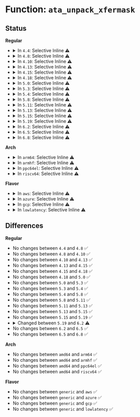 # Function: <code>ata_unpack_xfermask</code>

## Status
<b>Regular</b>
<ul>
<li>
<details>
<summary>In <code>4.4</code>: Selective Inline ⚠️</summary>

```c
void ata_unpack_xfermask(long unsigned int xfer_mask, long unsigned int *pio_mask, long unsigned int *mwdma_mask, long unsigned int *udma_mask);
```

**Collision:** Unique Global

**Inline:** Selective

**Transformation:** False

**Instances:**

```
In drivers/ata/libata-core.c (ffffffff815c7140)
Location: drivers/ata/libata-core.c:888
Inline: True
Inline callers:
  - drivers/ata/libata-core.c:ata_down_xfermask_limit
  - drivers/ata/libata-core.c:ata_down_xfermask_limit
  - drivers/ata/libata-core.c:ata_do_set_mode
  - drivers/ata/libata-core.c:ata_do_set_mode
Direct callers:
  - drivers/ata/libata-acpi.c:ata_acpi_cbl_80wire
```
**Symbols:**

```
ffffffff815c7140-ffffffff815c717f: ata_unpack_xfermask (STB_GLOBAL)
```
</details>
</li>
<li>
<details>
<summary>In <code>4.8</code>: Selective Inline ⚠️</summary>

```c
void ata_unpack_xfermask(long unsigned int xfer_mask, long unsigned int *pio_mask, long unsigned int *mwdma_mask, long unsigned int *udma_mask);
```

**Collision:** Unique Global

**Inline:** Selective

**Transformation:** False

**Instances:**

```
In drivers/ata/libata-core.c (ffffffff81626d64)
Location: drivers/ata/libata-core.c:891
Inline: True
Inline callers:
  - drivers/ata/libata-core.c:ata_do_set_mode
  - drivers/ata/libata-core.c:ata_do_set_mode
  - drivers/ata/libata-core.c:ata_down_xfermask_limit
  - drivers/ata/libata-core.c:ata_down_xfermask_limit
Direct callers:
  - drivers/ata/libata-acpi.c:ata_acpi_cbl_80wire
```
**Symbols:**

```
ffffffff8161f980-ffffffff8161f9bd: ata_unpack_xfermask (STB_GLOBAL)
```
</details>
</li>
<li>
<details>
<summary>In <code>4.10</code>: Selective Inline ⚠️</summary>

```c
void ata_unpack_xfermask(long unsigned int xfer_mask, long unsigned int *pio_mask, long unsigned int *mwdma_mask, long unsigned int *udma_mask);
```

**Collision:** Unique Global

**Inline:** Selective

**Transformation:** False

**Instances:**

```
In drivers/ata/libata-core.c (ffffffff816579ce)
Location: drivers/ata/libata-core.c:898
Inline: True
Inline callers:
  - drivers/ata/libata-core.c:ata_do_set_mode
  - drivers/ata/libata-core.c:ata_do_set_mode
  - drivers/ata/libata-core.c:ata_down_xfermask_limit
  - drivers/ata/libata-core.c:ata_down_xfermask_limit
Direct callers:
  - drivers/ata/libata-acpi.c:ata_acpi_cbl_80wire
```
**Symbols:**

```
ffffffff816504f0-ffffffff8165052d: ata_unpack_xfermask (STB_GLOBAL)
```
</details>
</li>
<li>
<details>
<summary>In <code>4.13</code>: Selective Inline ⚠️</summary>

```c
void ata_unpack_xfermask(long unsigned int xfer_mask, long unsigned int *pio_mask, long unsigned int *mwdma_mask, long unsigned int *udma_mask);
```

**Collision:** Unique Global

**Inline:** Selective

**Transformation:** False

**Instances:**

```
In drivers/ata/libata-core.c (ffffffff8166c1d5)
Location: drivers/ata/libata-core.c:898
Inline: True
Inline callers:
  - drivers/ata/libata-core.c:ata_do_set_mode
  - drivers/ata/libata-core.c:ata_do_set_mode
  - drivers/ata/libata-core.c:ata_down_xfermask_limit
  - drivers/ata/libata-core.c:ata_down_xfermask_limit
Direct callers:
  - drivers/ata/libata-acpi.c:ata_acpi_cbl_80wire
```
**Symbols:**

```
ffffffff81664d00-ffffffff81664d3d: ata_unpack_xfermask (STB_GLOBAL)
```
</details>
</li>
<li>
<details>
<summary>In <code>4.15</code>: Selective Inline ⚠️</summary>

```c
void ata_unpack_xfermask(long unsigned int xfer_mask, long unsigned int *pio_mask, long unsigned int *mwdma_mask, long unsigned int *udma_mask);
```

**Collision:** Unique Global

**Inline:** Selective

**Transformation:** False

**Instances:**

```
In drivers/ata/libata-core.c (ffffffff816d5828)
Location: drivers/ata/libata-core.c:898
Inline: True
Inline callers:
  - drivers/ata/libata-core.c:ata_do_set_mode
  - drivers/ata/libata-core.c:ata_do_set_mode
  - drivers/ata/libata-core.c:ata_down_xfermask_limit
  - drivers/ata/libata-core.c:ata_down_xfermask_limit
Direct callers:
  - drivers/ata/libata-acpi.c:ata_acpi_cbl_80wire
```
**Symbols:**

```
ffffffff816ce350-ffffffff816ce38d: ata_unpack_xfermask (STB_GLOBAL)
```
</details>
</li>
<li>
<details>
<summary>In <code>4.18</code>: Selective Inline ⚠️</summary>

```c
void ata_unpack_xfermask(long unsigned int xfer_mask, long unsigned int *pio_mask, long unsigned int *mwdma_mask, long unsigned int *udma_mask);
```

**Collision:** Unique Global

**Inline:** Selective

**Transformation:** False

**Instances:**

```
In drivers/ata/libata-core.c (ffffffff817115ac)
Location: drivers/ata/libata-core.c:898
Inline: True
Inline callers:
  - drivers/ata/libata-core.c:ata_do_set_mode
  - drivers/ata/libata-core.c:ata_do_set_mode
  - drivers/ata/libata-core.c:ata_down_xfermask_limit
  - drivers/ata/libata-core.c:ata_down_xfermask_limit
Direct callers:
  - drivers/ata/libata-acpi.c:ata_acpi_cbl_80wire
```
**Symbols:**

```
ffffffff8170ad90-ffffffff8170adcd: ata_unpack_xfermask (STB_GLOBAL)
```
</details>
</li>
<li>
<details>
<summary>In <code>5.0</code>: Selective Inline ⚠️</summary>

```c
void ata_unpack_xfermask(long unsigned int xfer_mask, long unsigned int *pio_mask, long unsigned int *mwdma_mask, long unsigned int *udma_mask);
```

**Collision:** Unique Global

**Inline:** Selective

**Transformation:** False

**Instances:**

```
In drivers/ata/libata-core.c (ffffffff81733a5f)
Location: drivers/ata/libata-core.c:898
Inline: True
Inline callers:
  - drivers/ata/libata-core.c:ata_do_set_mode
  - drivers/ata/libata-core.c:ata_do_set_mode
  - drivers/ata/libata-core.c:ata_down_xfermask_limit
  - drivers/ata/libata-core.c:ata_down_xfermask_limit
Direct callers:
  - drivers/ata/libata-acpi.c:ata_acpi_cbl_80wire
```
**Symbols:**

```
ffffffff8172d200-ffffffff8172d23d: ata_unpack_xfermask (STB_GLOBAL)
```
</details>
</li>
<li>
<details>
<summary>In <code>5.3</code>: Selective Inline ⚠️</summary>

```c
void ata_unpack_xfermask(long unsigned int xfer_mask, long unsigned int *pio_mask, long unsigned int *mwdma_mask, long unsigned int *udma_mask);
```

**Collision:** Unique Global

**Inline:** Selective

**Transformation:** False

**Instances:**

```
In drivers/ata/libata-core.c (ffffffff8176f3f2)
Location: drivers/ata/libata-core.c:882
Inline: True
Inline callers:
  - drivers/ata/libata-core.c:ata_do_set_mode
  - drivers/ata/libata-core.c:ata_do_set_mode
  - drivers/ata/libata-core.c:ata_down_xfermask_limit
  - drivers/ata/libata-core.c:ata_down_xfermask_limit
Direct callers:
  - drivers/ata/libata-acpi.c:ata_acpi_cbl_80wire
```
**Symbols:**

```
ffffffff817689f0-ffffffff81768a2d: ata_unpack_xfermask (STB_GLOBAL)
```
</details>
</li>
<li>
<details>
<summary>In <code>5.4</code>: Selective Inline ⚠️</summary>

```c
void ata_unpack_xfermask(long unsigned int xfer_mask, long unsigned int *pio_mask, long unsigned int *mwdma_mask, long unsigned int *udma_mask);
```

**Collision:** Unique Global

**Inline:** Selective

**Transformation:** False

**Instances:**

```
In drivers/ata/libata-core.c (ffffffff81793462)
Location: drivers/ata/libata-core.c:882
Inline: True
Inline callers:
  - drivers/ata/libata-core.c:ata_do_set_mode
  - drivers/ata/libata-core.c:ata_do_set_mode
  - drivers/ata/libata-core.c:ata_down_xfermask_limit
  - drivers/ata/libata-core.c:ata_down_xfermask_limit
Direct callers:
  - drivers/ata/libata-acpi.c:ata_acpi_cbl_80wire
```
**Symbols:**

```
ffffffff8178c9b0-ffffffff8178c9ed: ata_unpack_xfermask (STB_GLOBAL)
```
</details>
</li>
<li>
<details>
<summary>In <code>5.8</code>: Selective Inline ⚠️</summary>

```c
void ata_unpack_xfermask(long unsigned int xfer_mask, long unsigned int *pio_mask, long unsigned int *mwdma_mask, long unsigned int *udma_mask);
```

**Collision:** Unique Global

**Inline:** Selective

**Transformation:** False

**Instances:**

```
In drivers/ata/libata-core.c (ffffffff818539ad)
Location: drivers/ata/libata-core.c:818
Inline: True
Inline callers:
  - drivers/ata/libata-core.c:ata_dev_xfermask
  - drivers/ata/libata-core.c:ata_down_xfermask_limit
  - drivers/ata/libata-core.c:ata_down_xfermask_limit
  - drivers/ata/libata-core.c:ata_force_xfermask
Direct callers:
  - drivers/ata/libata-acpi.c:ata_acpi_cbl_80wire
```
**Symbols:**

```
ffffffff818545e0-ffffffff8185461d: ata_unpack_xfermask (STB_GLOBAL)
```
</details>
</li>
<li>
<details>
<summary>In <code>5.11</code>: Selective Inline ⚠️</summary>

```c
void ata_unpack_xfermask(long unsigned int xfer_mask, long unsigned int *pio_mask, long unsigned int *mwdma_mask, long unsigned int *udma_mask);
```

**Collision:** Unique Global

**Inline:** Selective

**Transformation:** False

**Instances:**

```
In drivers/ata/libata-core.c (ffffffff81863c7d)
Location: drivers/ata/libata-core.c:818
Inline: True
Inline callers:
  - drivers/ata/libata-core.c:ata_dev_xfermask
  - drivers/ata/libata-core.c:ata_down_xfermask_limit
  - drivers/ata/libata-core.c:ata_down_xfermask_limit
  - drivers/ata/libata-core.c:ata_force_xfermask
Direct callers:
  - drivers/ata/libata-acpi.c:ata_acpi_cbl_80wire
```
**Symbols:**

```
ffffffff818648b0-ffffffff818648ed: ata_unpack_xfermask (STB_GLOBAL)
```
</details>
</li>
<li>
<details>
<summary>In <code>5.13</code>: Selective Inline ⚠️</summary>

```c
void ata_unpack_xfermask(long unsigned int xfer_mask, long unsigned int *pio_mask, long unsigned int *mwdma_mask, long unsigned int *udma_mask);
```

**Collision:** Unique Global

**Inline:** Selective

**Transformation:** False

**Instances:**

```
In drivers/ata/libata-core.c (ffffffff818466b4)
Location: drivers/ata/libata-core.c:818
Inline: True
Inline callers:
  - drivers/ata/libata-core.c:ata_dev_xfermask
  - drivers/ata/libata-core.c:ata_do_set_mode
  - drivers/ata/libata-core.c:ata_down_xfermask_limit
  - drivers/ata/libata-core.c:ata_down_xfermask_limit
Direct callers:
  - drivers/ata/libata-acpi.c:ata_acpi_cbl_80wire
```
**Symbols:**

```
ffffffff81847340-ffffffff8184737d: ata_unpack_xfermask (STB_GLOBAL)
```
</details>
</li>
<li>
<details>
<summary>In <code>5.15</code>: Selective Inline ⚠️</summary>

```c
void ata_unpack_xfermask(long unsigned int xfer_mask, long unsigned int *pio_mask, long unsigned int *mwdma_mask, long unsigned int *udma_mask);
```

**Collision:** Unique Global

**Inline:** Selective

**Transformation:** False

**Instances:**

```
In drivers/ata/libata-core.c (ffffffff818d3b0c)
Location: drivers/ata/libata-core.c:822
Inline: True
Inline callers:
  - drivers/ata/libata-core.c:ata_dev_xfermask
  - drivers/ata/libata-core.c:ata_do_set_mode
  - drivers/ata/libata-core.c:ata_down_xfermask_limit
  - drivers/ata/libata-core.c:ata_down_xfermask_limit
Direct callers:
  - drivers/ata/libata-acpi.c:ata_acpi_cbl_80wire
```
**Symbols:**

```
ffffffff818d4040-ffffffff818d407d: ata_unpack_xfermask (STB_GLOBAL)
```
</details>
</li>
<li>
<details>
<summary>In <code>5.19</code>: Selective Inline ⚠️</summary>

```c
void ata_unpack_xfermask(long unsigned int xfer_mask, long unsigned int *pio_mask, long unsigned int *mwdma_mask, long unsigned int *udma_mask);
```

**Collision:** Unique Global

**Inline:** Selective

**Transformation:** False

**Instances:**

```
In drivers/ata/libata-core.c (ffffffff81a241a9)
Location: drivers/ata/libata-core.c:826
Inline: True
Inline callers:
  - drivers/ata/libata-core.c:ata_dev_xfermask
  - drivers/ata/libata-core.c:ata_do_set_mode
  - drivers/ata/libata-core.c:ata_down_xfermask_limit
  - drivers/ata/libata-core.c:ata_down_xfermask_limit
Direct callers:
  - drivers/ata/libata-acpi.c:ata_acpi_cbl_80wire
```
**Symbols:**

```
ffffffff81a247a0-ffffffff81a247eb: ata_unpack_xfermask (STB_GLOBAL)
```
</details>
</li>
<li>
<details>
<summary>In <code>6.2</code>: Selective Inline ⚠️</summary>

```c
void ata_unpack_xfermask(unsigned int xfer_mask, unsigned int *pio_mask, unsigned int *mwdma_mask, unsigned int *udma_mask);
```

**Collision:** Unique Global

**Inline:** Selective

**Transformation:** False

**Instances:**

```
In drivers/ata/libata-core.c (ffffffff81ba6166)
Location: drivers/ata/libata-core.c:826
Inline: True
Inline callers:
  - drivers/ata/libata-core.c:ata_dev_xfermask
  - drivers/ata/libata-core.c:ata_do_set_mode
  - drivers/ata/libata-core.c:ata_down_xfermask_limit
  - drivers/ata/libata-core.c:ata_down_xfermask_limit
Direct callers:
  - drivers/ata/libata-acpi.c:ata_acpi_cbl_80wire
```
**Symbols:**

```
ffffffff81ba67e0-ffffffff81ba6824: ata_unpack_xfermask (STB_GLOBAL)
```
</details>
</li>
<li>
<details>
<summary>In <code>6.5</code>: Selective Inline ⚠️</summary>

```c
void ata_unpack_xfermask(unsigned int xfer_mask, unsigned int *pio_mask, unsigned int *mwdma_mask, unsigned int *udma_mask);
```

**Collision:** Unique Global

**Inline:** Selective

**Transformation:** False

**Instances:**

```
In drivers/ata/libata-core.c (ffffffff81bfcb94)
Location: drivers/ata/libata-core.c:860
Inline: True
Inline callers:
  - drivers/ata/libata-core.c:ata_dev_xfermask
  - drivers/ata/libata-core.c:ata_do_set_mode
  - drivers/ata/libata-core.c:ata_down_xfermask_limit
  - drivers/ata/libata-core.c:ata_down_xfermask_limit
Direct callers:
  - drivers/ata/libata-acpi.c:ata_acpi_cbl_80wire
```
**Symbols:**

```
ffffffff81bfd3c0-ffffffff81bfd404: ata_unpack_xfermask (STB_GLOBAL)
```
</details>
</li>
<li>
<details>
<summary>In <code>6.8</code>: Selective Inline ⚠️</summary>

```c
void ata_unpack_xfermask(unsigned int xfer_mask, unsigned int *pio_mask, unsigned int *mwdma_mask, unsigned int *udma_mask);
```

**Collision:** Unique Global

**Inline:** Selective

**Transformation:** False

**Instances:**

```
In drivers/ata/libata-core.c (ffffffff81c52604)
Location: drivers/ata/libata-core.c:860
Inline: True
Inline callers:
  - drivers/ata/libata-core.c:ata_dev_xfermask
  - drivers/ata/libata-core.c:ata_do_set_mode
  - drivers/ata/libata-core.c:ata_down_xfermask_limit
  - drivers/ata/libata-core.c:ata_down_xfermask_limit
Direct callers:
  - drivers/ata/libata-acpi.c:ata_acpi_cbl_80wire
```
**Symbols:**

```
ffffffff81c530c0-ffffffff81c53104: ata_unpack_xfermask (STB_GLOBAL)
```
</details>
</li>
</ul>
<b>Arch</b>
<ul>
<li>
<details>
<summary>In <code>arm64</code>: Selective Inline ⚠️</summary>

```c
void ata_unpack_xfermask(long unsigned int xfer_mask, long unsigned int *pio_mask, long unsigned int *mwdma_mask, long unsigned int *udma_mask);
```

**Collision:** Unique Global

**Inline:** Selective

**Transformation:** False

**Instances:**

```
In drivers/ata/libata-core.c (ffff80001099d8fc)
Location: drivers/ata/libata-core.c:882
Inline: True
Inline callers:
  - drivers/ata/libata-core.c:ata_do_set_mode
  - drivers/ata/libata-core.c:ata_do_set_mode
  - drivers/ata/libata-core.c:ata_down_xfermask_limit
  - drivers/ata/libata-core.c:ata_down_xfermask_limit
Direct callers:
  - drivers/ata/libata-acpi.c:ata_acpi_cbl_80wire
```
**Symbols:**

```
ffff8000109959a0-ffff8000109959fc: ata_unpack_xfermask (STB_GLOBAL)
```
</details>
</li>
<li>
<details>
<summary>In <code>armhf</code>: Selective Inline ⚠️</summary>

```c
void ata_unpack_xfermask(long unsigned int xfer_mask, long unsigned int *pio_mask, long unsigned int *mwdma_mask, long unsigned int *udma_mask);
```

**Collision:** Unique Global

**Inline:** Selective

**Transformation:** False

**Instances:**

```
In drivers/ata/libata-core.c (c0a6df20)
Location: drivers/ata/libata-core.c:882
Inline: True
Inline callers:
  - drivers/ata/libata-core.c:ata_do_set_mode
  - drivers/ata/libata-core.c:ata_do_set_mode
  - drivers/ata/libata-core.c:ata_down_xfermask_limit
  - drivers/ata/libata-core.c:ata_down_xfermask_limit
```
**Symbols:**

```
c0a65cfc-c0a65d38: ata_unpack_xfermask (STB_GLOBAL)
```
</details>
</li>
<li>
<details>
<summary>In <code>ppc64el</code>: Selective Inline ⚠️</summary>

```c
void ata_unpack_xfermask(long unsigned int xfer_mask, long unsigned int *pio_mask, long unsigned int *mwdma_mask, long unsigned int *udma_mask);
```

**Collision:** Unique Global

**Inline:** Selective

**Transformation:** False

**Instances:**

```
In drivers/ata/libata-core.c (c000000000a61788)
Location: drivers/ata/libata-core.c:882
Inline: True
Inline callers:
  - drivers/ata/libata-core.c:ata_do_set_mode
  - drivers/ata/libata-core.c:ata_do_set_mode
  - drivers/ata/libata-core.c:ata_down_xfermask_limit
  - drivers/ata/libata-core.c:ata_down_xfermask_limit
```
**Symbols:**

```
c000000000a57a70-c000000000a57aac: ata_unpack_xfermask (STB_GLOBAL)
```
</details>
</li>
<li>
<details>
<summary>In <code>riscv64</code>: Selective Inline ⚠️</summary>

```c
void ata_unpack_xfermask(long unsigned int xfer_mask, long unsigned int *pio_mask, long unsigned int *mwdma_mask, long unsigned int *udma_mask);
```

**Collision:** Unique Global

**Inline:** Selective

**Transformation:** False

**Instances:**

```
In drivers/ata/libata-core.c (ffffffe0005fdc34)
Location: drivers/ata/libata-core.c:882
Inline: True
Inline callers:
  - drivers/ata/libata-core.c:ata_do_set_mode
  - drivers/ata/libata-core.c:ata_do_set_mode
  - drivers/ata/libata-core.c:ata_down_xfermask_limit
  - drivers/ata/libata-core.c:ata_down_xfermask_limit
```
**Symbols:**

```
ffffffe0005f6d20-ffffffe0005f6d7a: ata_unpack_xfermask (STB_GLOBAL)
```
</details>
</li>
</ul>
<b>Flavor</b>
<ul>
<li>
<details>
<summary>In <code>aws</code>: Selective Inline ⚠️</summary>

```c
void ata_unpack_xfermask(long unsigned int xfer_mask, long unsigned int *pio_mask, long unsigned int *mwdma_mask, long unsigned int *udma_mask);
```

**Collision:** Unique Global

**Inline:** Selective

**Transformation:** False

**Instances:**

```
In drivers/ata/libata-core.c (ffffffff81758572)
Location: drivers/ata/libata-core.c:882
Inline: True
Inline callers:
  - drivers/ata/libata-core.c:ata_do_set_mode
  - drivers/ata/libata-core.c:ata_do_set_mode
  - drivers/ata/libata-core.c:ata_down_xfermask_limit
  - drivers/ata/libata-core.c:ata_down_xfermask_limit
Direct callers:
  - drivers/ata/libata-acpi.c:ata_acpi_cbl_80wire
```
**Symbols:**

```
ffffffff81751b40-ffffffff81751b7d: ata_unpack_xfermask (STB_GLOBAL)
```
</details>
</li>
<li>
<details>
<summary>In <code>azure</code>: Selective Inline ⚠️</summary>

```c
void ata_unpack_xfermask(long unsigned int xfer_mask, long unsigned int *pio_mask, long unsigned int *mwdma_mask, long unsigned int *udma_mask);
```

**Collision:** Unique Global

**Inline:** Selective

**Transformation:** False

**Instances:**

```
In drivers/ata/libata-core.c (ffffffff81738412)
Location: drivers/ata/libata-core.c:882
Inline: True
Inline callers:
  - drivers/ata/libata-core.c:ata_do_set_mode
  - drivers/ata/libata-core.c:ata_do_set_mode
  - drivers/ata/libata-core.c:ata_down_xfermask_limit
  - drivers/ata/libata-core.c:ata_down_xfermask_limit
Direct callers:
  - drivers/ata/libata-acpi.c:ata_acpi_cbl_80wire
```
**Symbols:**

```
ffffffff817319e0-ffffffff81731a1d: ata_unpack_xfermask (STB_GLOBAL)
```
</details>
</li>
<li>
<details>
<summary>In <code>gcp</code>: Selective Inline ⚠️</summary>

```c
void ata_unpack_xfermask(long unsigned int xfer_mask, long unsigned int *pio_mask, long unsigned int *mwdma_mask, long unsigned int *udma_mask);
```

**Collision:** Unique Global

**Inline:** Selective

**Transformation:** False

**Instances:**

```
In drivers/ata/libata-core.c (ffffffff817882e2)
Location: drivers/ata/libata-core.c:882
Inline: True
Inline callers:
  - drivers/ata/libata-core.c:ata_do_set_mode
  - drivers/ata/libata-core.c:ata_do_set_mode
  - drivers/ata/libata-core.c:ata_down_xfermask_limit
  - drivers/ata/libata-core.c:ata_down_xfermask_limit
Direct callers:
  - drivers/ata/libata-acpi.c:ata_acpi_cbl_80wire
```
**Symbols:**

```
ffffffff81781830-ffffffff8178186d: ata_unpack_xfermask (STB_GLOBAL)
```
</details>
</li>
<li>
<details>
<summary>In <code>lowlatency</code>: Selective Inline ⚠️</summary>

```c
void ata_unpack_xfermask(long unsigned int xfer_mask, long unsigned int *pio_mask, long unsigned int *mwdma_mask, long unsigned int *udma_mask);
```

**Collision:** Unique Global

**Inline:** Selective

**Transformation:** False

**Instances:**

```
In drivers/ata/libata-core.c (ffffffff817a2132)
Location: drivers/ata/libata-core.c:882
Inline: True
Inline callers:
  - drivers/ata/libata-core.c:ata_do_set_mode
  - drivers/ata/libata-core.c:ata_do_set_mode
  - drivers/ata/libata-core.c:ata_down_xfermask_limit
  - drivers/ata/libata-core.c:ata_down_xfermask_limit
Direct callers:
  - drivers/ata/libata-acpi.c:ata_acpi_cbl_80wire
```
**Symbols:**

```
ffffffff8179b620-ffffffff8179b65d: ata_unpack_xfermask (STB_GLOBAL)
```
</details>
</li>
</ul>

## Differences
<b>Regular</b>
<ul>
<li>
No changes between <code>4.4</code> and <code>4.8</code> ✅
</li>
<li>
No changes between <code>4.8</code> and <code>4.10</code> ✅
</li>
<li>
No changes between <code>4.10</code> and <code>4.13</code> ✅
</li>
<li>
No changes between <code>4.13</code> and <code>4.15</code> ✅
</li>
<li>
No changes between <code>4.15</code> and <code>4.18</code> ✅
</li>
<li>
No changes between <code>4.18</code> and <code>5.0</code> ✅
</li>
<li>
No changes between <code>5.0</code> and <code>5.3</code> ✅
</li>
<li>
No changes between <code>5.3</code> and <code>5.4</code> ✅
</li>
<li>
No changes between <code>5.4</code> and <code>5.8</code> ✅
</li>
<li>
No changes between <code>5.8</code> and <code>5.11</code> ✅
</li>
<li>
No changes between <code>5.11</code> and <code>5.13</code> ✅
</li>
<li>
No changes between <code>5.13</code> and <code>5.15</code> ✅
</li>
<li>
No changes between <code>5.15</code> and <code>5.19</code> ✅
</li>
<li>
<details>
<summary>Changed between <code>5.19</code> and <code>6.2</code> ⚠️</summary>
<ul>
<li>
<b>Param type changed. </b>
<code>long unsigned int xfer_mask</code> ➡️ <code>unsigned int xfer_mask</code>
</li>
<li>
<b>Param type changed. </b>
<code>long unsigned int *pio_mask</code> ➡️ <code>unsigned int *pio_mask</code>
</li>
<li>
<b>Param type changed. </b>
<code>long unsigned int *mwdma_mask</code> ➡️ <code>unsigned int *mwdma_mask</code>
</li>
<li>
<b>Param type changed. </b>
<code>long unsigned int *udma_mask</code> ➡️ <code>unsigned int *udma_mask</code>
</li>
</ul>
</details>
</li>
<li>
No changes between <code>6.2</code> and <code>6.5</code> ✅
</li>
<li>
No changes between <code>6.5</code> and <code>6.8</code> ✅
</li>
</ul>
<b>Arch</b>
<ul>
<li>
No changes between <code>amd64</code> and <code>arm64</code> ✅
</li>
<li>
No changes between <code>amd64</code> and <code>armhf</code> ✅
</li>
<li>
No changes between <code>amd64</code> and <code>ppc64el</code> ✅
</li>
<li>
No changes between <code>amd64</code> and <code>riscv64</code> ✅
</li>
</ul>
<b>Flavor</b>
<ul>
<li>
No changes between <code>generic</code> and <code>aws</code> ✅
</li>
<li>
No changes between <code>generic</code> and <code>azure</code> ✅
</li>
<li>
No changes between <code>generic</code> and <code>gcp</code> ✅
</li>
<li>
No changes between <code>generic</code> and <code>lowlatency</code> ✅
</li>
</ul>
